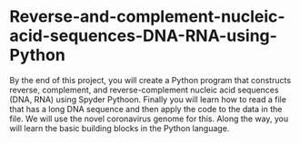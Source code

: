 # Reverse-and-complement-nucleic-acid-sequences-DNA-RNA-using-Python

By the end of this project, you will create a Python program that constructs reverse, complement, and reverse-complement nucleic acid sequences (DNA, RNA) using Spyder Pythoon. Finally you will learn how to read a file that has a long DNA sequence and then apply the code to the data in the file. We will use the novel coronavirus genome for this. Along the way, you will learn the basic building blocks in the Python language.
